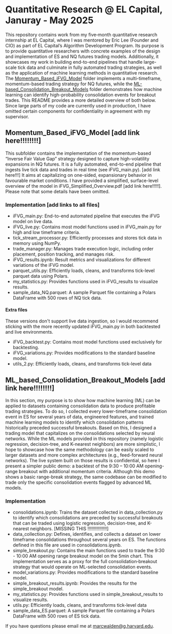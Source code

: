# Quantitative Research @ EL Capital, Januray - May 2025

This repository contains work from my five‐month quantitative research internship at EL Capital, where I was mentored by Eric Lee (Founder and CIO) as part of EL Capital’s Algorithm Development Program. Its purpose is to provide quantitative researchers with concrete examples of the design and implementation of ES and NQ futures trading models. Additionally, it showcases my work in building end-to-end pipelines that handle large-scale tick data and culminate in fully automated trading strategies, as well as the application of machine learning methods in quantitative research. The [Momentum_Based_iFVG_Model](https://github.com/marcwalden1/elc-quant-research/tree/main/Momentum_Based_iFVG_Model) folder implements a multi-timeframe, momentum-based trading strategy for NQ futures, while the [ML-based_Consolidation_Breakout_Models](https://github.com/marcwalden1/elc-quant-research/tree/main/ML_Based_Consolidation_Breakout_Models) folder demonstrates how machine learning can identify high-probability consolidation events for breakout trades. This README provides a more detailed overview of both below. Since large parts of my code are currently used in production, I have omitted certain components for confidentiality in agreement with my supervisor.


## Momentum_Based_iFVG_Model [add link here!!!!!!!!]

This subfolder contains the implementation of the momentum-based “Inverse Fair Value Gap” strategy designed to capture high-volatility expansions in NQ futures. It is a fully automated, end-to-end pipeline that ingests live tick data and trades in real time (see iFVG_main.py). [add link here!!!] It aims at capitalizing on one-sided, expansionary behavior in favourable market conditions. I have provided a simplified, surface-level overview of the model in iFVG_Simplified_Overview.pdf [add link here!!!!!]. Please note that some details have been omitted.


### Implementation [add links to all files]
- iFVG_main.py: End-to-end automated pipeline that executes the iFVG model on live data.
- iFVG_live.py: Contains most model functions used in iFVG_main.py for high and low timeframe criteria.
- tick_stream_processor.py: Efficiently processes and stores tick data in memory using NumPy.
- trade_manager.py: Manages trade execution logic, including order placement, position tracking, and manages risk.
- iFVG_results.ipynb: Result metrics and visualizations for different variations of the iFVG model.
- parquet_utils.py: Efficiently loads, cleans, and transforms tick-level parquet data using Polars.
- my_statistics.py: Provides functions used in iFVG_results to visualize results.
- sample_data_NQ.parquet: A sample Parquet file containing a Polars DataFrame with 500 rows of NQ tick data.
  
#### Extra files
These versions don't support live data ingestion, so I would recommend sticking with the more recently updated iFVG_main.py in both backtested and live environments.
- iFVG_backtest.py: Contains most model functions used exclusively for backtesting.
- iFVG_variations.py: Provides modifications to the standard baseline model.
- utils_2.py: Efficiently loads, cleans, and transforms tick-level data


## ML_based_Consolidation_Breakout_Models [add link here!!!!!!!!]

In this section, my purpose is to show how machine learning (ML) can be applied to datasets containing consolidation data to produce profitable trading strategies. To do so, I collected every lower-timeframe consolidation event in ES for several years of data, engineered features, and trained machine learning models to identify which consolidation patterns historically preceded successful breakouts. Based on this, I designed a trading model that capitalizes on the consolidations selected by neural networks. While the ML models provided in this repository (namely logistic regression, decision-tree, and K-nearest neighbors) are more simplistic, I hope to showcase how the same methodology can be easily scaled to larger datasets and more complex architectures (e.g., feed-forward neural networks). The live system built on those results is confidential, so here I present a simpler public demo: a backtest of the 9:30 – 10:00 AM opening-range breakout with additional momentum criteria. Although this demo shows a basic range-break strategy, the same codebase can be modified to trade only the specific consolidation events flagged by advanced ML models.


### Implementation

- consolidations.ipynb: Trains the dataset collected in data_collection.py to identify which consolidations are preceded by successful breakouts that can be traded using logistic regression, decision-tree, and K-nearest neighbors. [MISSING THIS !!!!!!!!!!!!!!!]
- data_collection.py: Defines, identifies, and collects a dataset on lower timeframe consolidations throughout several years on ES. The functions defined in this file are used in consolidations.ipynb.
- simple_breakout.py: Contains the main functions used to trade the 9:30 - 10:00 AM opening range breakout model on the 5min chart. This implementation serves as a proxy for the full consolidation‐breakout strategy that would operate on ML-selected consolidation events.
- model_variations.py: Provides modifications to the standard baseline model.
- simple_breakout_results.ipynb: Provides the results for the simple_breakout model.
- my_statistics.py: Provides functions used in simple_breakout_results to visualize results.
- utils.py: Efficiently loads, cleans, and transforms tick-level data
- sample_data_ES.parquet: A sample Parquet file containing a Polars DataFrame with 500 rows of ES tick data.




If you have questions please email me at marcwalden@g.harvard.edu.

